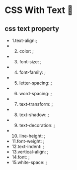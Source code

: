 # CSS With Text 📰

## css text property

- 1.text-align:;
- 2. color: ;
- 3. font-size: ;
- 4. font-family: ;
- 5. letter-spacing: ;
- 6. word-spacing: ;
- 7. text-transform: ;
- 8. text-shadow: ;
- 9. text-decoration: ;
- 10. line-height: ;
- 11.font-weight: ;
- 12.text-indent: ;
- 13.vertical-align: ;
- 14.font: ;
- 15.white-space: ;
